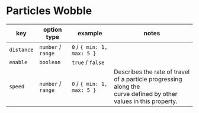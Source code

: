 # Particles Wobble

| key        | option type        | example                    | notes                                                                                                                 |
| ---------- | ------------------ | -------------------------- |-----------------------------------------------------------------------------------------------------------------------|
| `distance` | `number` / `range` | `0` / `{ min: 1, max: 5 }` |                                                                                                                       |
| `enable`   | `boolean`          | `true` / `false`           |                                                                                                                       |
| `speed`    | `number` / `range` | `0` / `{ min: 1, max: 5 }` | Describes the rate of travel of a particle progressing along the <br> curve defined by other values in this property. |
